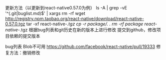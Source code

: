 更新方法（以更新到react-native0.57.0为例）
ls -A | grep -vE '^(\.git|buglist\.md)$' | xargs rm -rf
wget http://registry.npm.taobao.org/react-native/download/react-native-0.57.0.tgz
tar -xf react-native-*.tgz
cp -r package/. .
rm -rf package react-native-*.tgz
根据bug列表和git历史在新的版本上进行修改
提交到github，修改项目依赖的提交版本

bug列表
Blob不可用
https://github.com/facebook/react-native/pull/19333
修复方法：撤销修改
